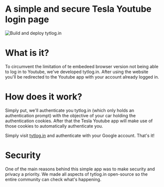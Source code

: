 # A simple and secure Tesla Youtube login page

![Build and deploy tytlog.in](https://github.com/0xtf/tytlog.in/actions/workflows/main.yml/badge.svg)

# What is it?

To circumvent the limitation of te embedeed browser version not being able to log in to Youtube, we've developed tytlog.in. After using the website you'll be redirected to the Youtube app with your account already logged in.

# How does it work?

Simply put, we'll authenticate you tytlog.in (which only holds an authentication prompt) with the objective of your car holding the authentication cookies. After that the Tesla Youtube app will make use of those cookies to automatically authenticate you. 

Simply visit [tytlog.in](https://tytlog.in) and authenticate with your Google account. That's it!

# Security

One of the main reasons behind this simple app was to make security and privacy a priority. We made all aspects of tytlog.in open-source so the entire community can check what's happening. 
